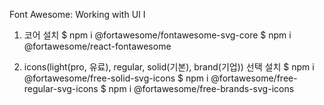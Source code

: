 Font Awesome: Working with UI I

1. 코어 설치
   $ npm i @fortawesome/fontawesome-svg-core
   $ npm i @fortawesome/react-fontawesome

2. icons(light(pro, 유료), regular, solid(기본), brand(기업)) 선택 설치
   $ npm i @fortawesome/free-solid-svg-icons
   $ npm i @fortawesome/free-regular-svg-icons
   $ npm i @fortawesome/free-brands-svg-icons
